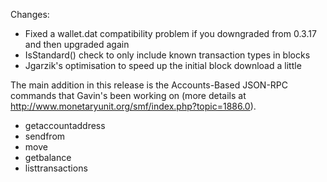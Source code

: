 Changes:
* Fixed a wallet.dat compatibility problem if you downgraded from 0.3.17 and then upgraded again
* IsStandard() check to only include known transaction types in blocks
* Jgarzik's optimisation to speed up the initial block download a little

The main addition in this release is the Accounts-Based JSON-RPC commands that Gavin's been working on (more details at http://www.monetaryunit.org/smf/index.php?topic=1886.0).  
* getaccountaddress
* sendfrom
* move
* getbalance
* listtransactions
